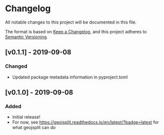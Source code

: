 # Changelog
All notable changes to this project will be documented in this file.

The format is based on [Keep a Changelog](https://keepachangelog.com/en/1.0.0/),
and this project adheres to [Semantic Versioning](https://semver.org/spec/v2.0.0.html).

## [v0.1.1] - 2019-09-08

### Changed
- Updated package metadata information in pyproject.toml

## [v0.1.0] - 2019-09-08

### Added
- Initial release!
- For now, see https://geojsplit.readthedocs.io/en/latest/?badge=latest for what geojsplit can do